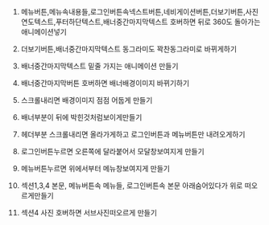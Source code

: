 1. 메뉴버튼,메뉴속내용들,로그인버튼속넥스트버튼,네비게이션버튼,더보기버튼,사진연도텍스트,푸터하단텍스트,배너중간마지막텍스트
호버하면 뒤로 360도 돌아가는 애니메이션넣기

2. 더보기버튼,배너중간마지막텍스트 동그라미도 꽉찬동그라미로 바뀌게하기

3. 배너중간마지막텍스트 밑줄 가지는 애니메이션 만들기

4. 배너중간마지막버튼 호버하면 배너배경이미지 바뀌기하기

5. 스크롤내리면 배경이미지 점점 어둡게 만들기

6. 배너부분이 뒤에 박힌것처럼보이게만들기

7. 헤더부분 스크롤내리면 올라가게하고 로그인버튼과 메뉴버튼만 내려오게하기

8. 로그인버튼누르면 오른쪽에 달라붙어서 모달창보여지게 만들기

9. 메뉴버튼누르면 위에서부터 메뉴창보여지게 만들기

10. 섹션1,3,4 본문, 메뉴버튼속 메뉴들, 로그인버튼속 본문 아래숨어있다가 위로 떠오르게만들기

11. 섹션4 사진 호버하면 서브사진떠오르게 만들기 
